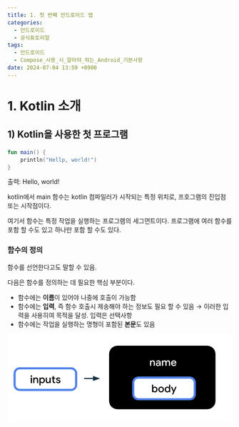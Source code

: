 ```yaml
---
title: 1. 첫 번째 안드로이드 앱
categories:
  - 안드로이드
  - 공식튜토리얼
tags:
  - 안드로이드
  - Compose_사용_시_알아야_하는_Android_기본사항
date: 2024-07-04 13:59 +0900
---
```

# 1. Kotlin 소개
## 1) Kotlin을 사용한 첫 프로그램
```kotlin
fun main() {
	println("Hellp, world!")
}
```
출력: Hello, world!

kotlin에서 main 함수는 kotlin 컴파일러가 시작되는 특정 위치로, 프호그램의 진입점 또는 시작점이다.

여기서 함수는 특정 작업을 실행하는 프로그램의 세그먼트이다. 프로그램에 여러 함수를 포함 할 수도 있고 하나만 포함 할 수도 있다.
### 함수의 정의
함수를 선언한다고도 말할 수 있음.

다음은 함수를 정의하는 데 필요한 핵심 부분이다.
* 함수에는 **이름**이 있어야 나중에 호출이 가능함
* 함수에는 **입력**, 즉 함수 호출시 제송해야 하는 정보도 필요 할 수 있음
	→ 이러한 입력을 사용히여 목적을 달성. 입력은 선택사항
* 함수에는 작업을 실행하는 명형이 포함된 **본문**도 있음

![함수](/assets/img/function.png)

